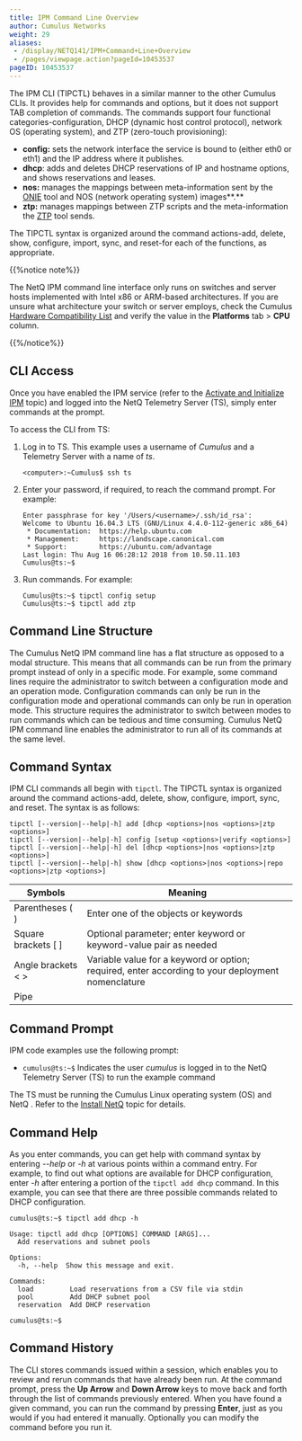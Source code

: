 ```yaml
---
title: IPM Command Line Overview
author: Cumulus Networks
weight: 29
aliases:
 - /display/NETQ141/IPM+Command+Line+Overview
 - /pages/viewpage.action?pageId=10453537
pageID: 10453537
---
```

The IPM CLI (TIPCTL) behaves in a similar manner to the other
Cumulus CLIs. It provides help for
commands and options, but it does not support TAB completion of commands. The commands support four
functional categories-configuration, DHCP (dynamic host control
protocol), network OS (operating system), and ZTP (zero-touch
provisioning):

  - **config:** sets the network interface the service is bound to
    (either eth0 or eth1) and the IP address where it publishes.
  - **dhcp**: adds and deletes DHCP reservations of IP and hostname
    options, and shows reservations and leases.
  - **nos:** manages the mappings between meta-information sent by the
    [ONIE](https://opencomputeproject.github.io/onie/) tool and NOS
    (network operating system) images**.**
  - **ztp:** manages mappings between ZTP scripts and the
    meta-information the
    [ZTP](../Manage-Zero-Touch-Provisioning-Scripts/) tool sends.

The TIPCTL syntax is organized around the command actions-add, delete,
show, configure, import, sync, and reset-for each of the functions, as
appropriate.

{{%notice note%}}

The NetQ IPM command line interface only runs on switches and server
hosts implemented with Intel x86 or ARM-based architectures.
If you are unsure what architecture your
switch or server employs, check the Cumulus [Hardware Compatibility
List](https://cumulusnetworks.com/products/hardware-compatibility-list/)
and verify the value in the **Platforms** tab \> **CPU** column.

{{%/notice%}}

## CLI Access

Once you have enabled the IPM service (refer to the [Activate and Initialize IPM](/cumulus-netq-141/Cumulus-NetQ-Image-and-Provisioning-Management-User-Guide/Activate-and-Initialize-IPM)
topic) and logged into the NetQ Telemetry Server (TS), simply enter
commands at the prompt.

To access the CLI from TS:

1.  Log in to TS. This example uses a
    username of *Cumulus* and a Telemetry Server with a name of *ts*.  

        <computer>:~Cumulus$ ssh ts

2.  Enter your password, if required, to
    reach the command prompt. For example:

        Enter passphrase for key '/Users/<username>/.ssh/id_rsa': 
        Welcome to Ubuntu 16.04.3 LTS (GNU/Linux 4.4.0-112-generic x86_64)
         * Documentation:  https://help.ubuntu.com
         * Management:     https://landscape.canonical.com
         * Support:        https://ubuntu.com/advantage
        Last login: Thu Aug 16 06:28:12 2018 from 10.50.11.103
        Cumulus@ts:~$ 

3.  Run commands. For example:  

        Cumulus@ts:~$ tipctl config setup
        Cumulus@ts:~$ tipctl add ztp 

## Command Line Structure

The Cumulus NetQ IPM command line has a
flat structure as opposed to a modal structure. This means that all
commands can be run from the primary prompt instead of only in a
specific mode. For example, some
command lines require the administrator to switch between a
configuration mode and an operation mode. Configuration commands can
only be run in the configuration mode and operational commands can only
be run in operation mode. This structure requires the administrator to
switch between modes to run commands which can be tedious and time
consuming. Cumulus NetQ IPM command line enables the administrator to
run all of its commands at the same level.

## Command Syntax

IPM CLI commands all begin with `tipctl`.
The TIPCTL syntax is organized around the command actions-add,
delete, show, configure, import, sync, and reset. The syntax is as
follows:

    tipctl [--version|--help|-h] add [dhcp <options>|nos <options>|ztp <options>]
    tipctl [--version|--help|-h] config [setup <options>|verify <options>]
    tipctl [--version|--help|-h] del [dhcp <options>|nos <options>|ztp <options>]
    tipctl [--version|--help|-h] show [dhcp <options>|nos <options>|repo <options>|ztp <options>]

| Symbols               | Meaning                                                                                           |
| --------------------- | ------------------------------------------------------------------------------------------------- |
| Parentheses ( )       | Enter one of the objects or keywords                                                              |
| Square brackets \[ \] | Optional parameter; enter keyword or keyword-value pair as needed                                 |
| Angle brackets \< \>  | Variable value for a keyword or option; required, enter according to your deployment nomenclature |
| Pipe |                | Separates keyword options, also separates value options; enter one keyword and zero or one value  |

## Command Prompt

IPM code examples use the following
prompt:

  - `cumulus@ts:~$` Indicates the user *cumulus* is logged in to the
    NetQ Telemetry Server (TS) to run the example command

The TS must be running the Cumulus Linux operating system (OS) and NetQ
. Refer to the [Install NetQ](/cumulus-netq-141/Cumulus-NetQ-Deployment-Guide/Install-NetQ)
topic for details.

## Command Help

As you enter commands, you can get help
with command syntax by entering --*help* or *-h* at various points
within a command entry. For example, to find out what options are
available for DHCP configuration, enter -*h* after entering a portion of the `tipctl
add dhcp` command. In this example, you can see that there are three
possible commands related to DHCP configuration.

    cumulus@ts:~$ tipctl add dhcp -h
     
    Usage: tipctl add dhcp [OPTIONS] COMMAND [ARGS]...
      Add reservations and subnet pools
     
    Options:
      -h, --help  Show this message and exit.
     
    Commands:
      load         Load reservations from a CSV file via stdin
      pool         Add DHCP subnet pool
      reservation  Add DHCP reservation
     
    cumulus@ts:~$

## Command History

The CLI stores commands issued within a session, which enables you to
review and rerun commands that have already been run. At the command
prompt, press the **Up Arrow** and **Down Arrow** keys to move back and
forth through the list of commands previously entered. When you have
found a given command, you can run the command by pressing **Enter**,
just as you would if you had entered it manually. Optionally you can
modify the command before you run it.
